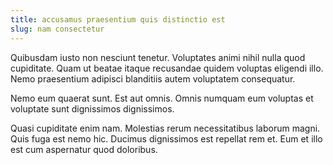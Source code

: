 ```yaml
---
title: accusamus praesentium quis distinctio est
slug: nam consectetur
---
```


Quibusdam iusto non nesciunt tenetur. Voluptates animi nihil nulla quod cupiditate. Quam ut beatae itaque recusandae quidem voluptas eligendi illo. Nemo praesentium adipisci blanditiis autem voluptatem consequatur.

Nemo eum quaerat sunt. Est aut omnis. Omnis numquam eum voluptas et voluptate sunt dignissimos dignissimos.

Quasi cupiditate enim nam. Molestias rerum necessitatibus laborum magni. Quis fuga est nemo hic. Ducimus dignissimos est repellat rem et. Eum et illo est cum aspernatur quod doloribus.

